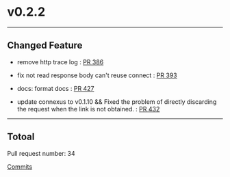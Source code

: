 
# v0.2.2

***

## Changed Feature

* remove http trace log : [PR 386](https://github.com/kdoctor-io/kdoctor/pull/386)

* fix not read response body can't reuse connect : [PR 393](https://github.com/kdoctor-io/kdoctor/pull/393)

* docs: format docs : [PR 427](https://github.com/kdoctor-io/kdoctor/pull/427)

* update connexus to v0.1.10 && Fixed the problem of directly discarding the request when the link is not obtained. : [PR 432](https://github.com/kdoctor-io/kdoctor/pull/432)



***

## Totoal 

Pull request number: 34

[ Commits ](https://github.com/kdoctor-io/kdoctor/compare/v0.2.1...v0.2.2)
